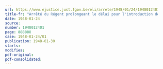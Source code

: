 ```yaml
---
url: https://www.ejustice.just.fgov.be/eli/arrete/1948/01/24/1948012401/justel
title-fr: "Arrêté du Régent prolongeant le délai pour l'introduction des demandes tendant à la reconnaissance de la qualité de Résistant armé pour les membres des groupements armés reconnus"
date: 1948-01-24
source:
number: 1948012401
page: 888888
case: 1948-01-24/01
publication: 1948-01-30
starts:
modifies:
pdf-original:
pdf-consolidated:
---
```


